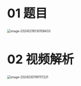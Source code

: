 # 01 题目

<img src="C:\Users\51532\AppData\Roaming\Typora\typora-user-images\image-20240216130108433.png" alt="image-20240216130108433" style="zoom:50%;" />



# 02 视频解析

<img src="https://cvp.oss-cn-shanghai.aliyuncs.com/picgo/202403011911508.png" alt="image-20240301191117221" style="zoom:50%;" />